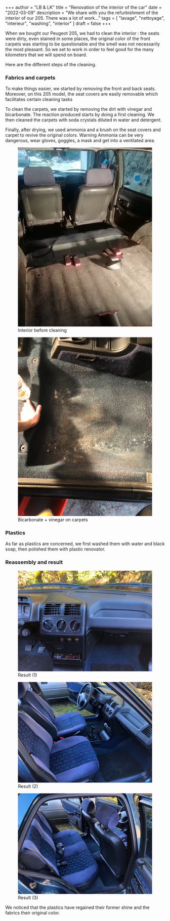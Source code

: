 +++
author = "LB & LK"
title = "Renovation of the interior of the car"
date = "2022-03-09"
description = "We share with you the refurbishment of the interior of our 205. There was a lot of work..."
tags = [
    "lavage", "nettoyage", "interieur", "washing", "interior" 
]
draft = false
+++

When we bought our Peugeot 205, we had to clean the interior : the seats were dirty, even stained in some places, the original color of the front carpets was starting to be questionable and the smell was not necessarily the most pleasant. So we set to work in order to feel good for the many kilometers that we will spend on board.

Here are the different steps of the cleaning.

### Fabrics and carpets
To make things easier, we started by removing the front and back seats. Moreover, on this 205 model, the seat covers are easily removable which facilitates certain cleaning tasks

To clean the carpets, we started by removing the dirt with vinegar and bicarbonate. The reaction produced starts by doing a first cleaning. We then cleaned the carpets with soda crystals diluted in water and detergent.

Finally, after drying, we used ammonia and a brush on the seat covers and carpet to revive the original colors. <span class="badge yellow">Warning</span> Ammonia can be very dangerous, wear gloves, goggles, a mask and get into a ventilated area.

<figure>
    <img loading="lazy" class="image-article" src="/images/interior-washing/1.jpg">
    <figcaption class="figure-caption">Interior before cleaning</figcaption>
</figure>

<figure>
    <img loading="lazy" class="image-article" src="/images/interior-washing/3.jpg">
    <figcaption class="figure-caption">Bicarbonate + vinegar on carpets</figcaption>
</figure>

### Plastics

As far as plastics are concerned, we first washed them with water and black soap, then polished them with plastic renovator.

### Reassembly and result

<figure>
    <img loading="lazy" class="image-article" src="/images/interior-washing/5.jpg">
    <figcaption class="figure-caption">Result (1)</figcaption>
</figure>

<figure>
    <img loading="lazy" class="image-article" src="/images/interior-washing/6.jpg">
    <figcaption class="figure-caption">Result (2)</figcaption>
</figure>

<figure>
    <img loading="lazy" class="image-article" src="/images/interior-washing/7.jpg">
    <figcaption class="figure-caption">Result (3)</figcaption>
</figure>

We noticed that the plastics have regained their former shine and the fabrics their original color.